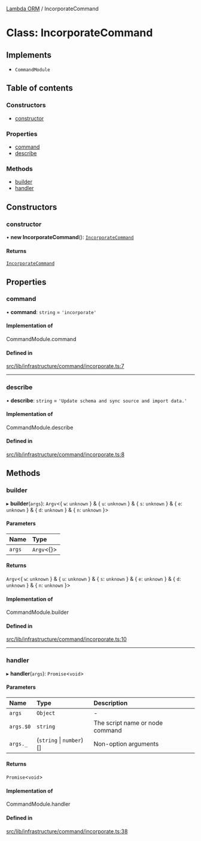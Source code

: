 [Lambda ORM](../README.md) / IncorporateCommand

# Class: IncorporateCommand

## Implements

- `CommandModule`

## Table of contents

### Constructors

- [constructor](IncorporateCommand.md#constructor)

### Properties

- [command](IncorporateCommand.md#command)
- [describe](IncorporateCommand.md#describe)

### Methods

- [builder](IncorporateCommand.md#builder)
- [handler](IncorporateCommand.md#handler)

## Constructors

### constructor

• **new IncorporateCommand**(): [`IncorporateCommand`](IncorporateCommand.md)

#### Returns

[`IncorporateCommand`](IncorporateCommand.md)

## Properties

### command

• **command**: `string` = `'incorporate'`

#### Implementation of

CommandModule.command

#### Defined in

[src/lib/infrastructure/command/incorporate.ts:7](https://github.com/lambda-orm/lambdaorm-cli/blob/900ce023968e46fc83e0f297bcdd7c7cc027624c/src/lib/infrastructure/command/incorporate.ts#L7)

___

### describe

• **describe**: `string` = `'Update schema and sync source and import data.'`

#### Implementation of

CommandModule.describe

#### Defined in

[src/lib/infrastructure/command/incorporate.ts:8](https://github.com/lambda-orm/lambdaorm-cli/blob/900ce023968e46fc83e0f297bcdd7c7cc027624c/src/lib/infrastructure/command/incorporate.ts#L8)

## Methods

### builder

▸ **builder**(`args`): `Argv`\<\{ `w`: `unknown`  } & \{ `u`: `unknown`  } & \{ `s`: `unknown`  } & \{ `e`: `unknown`  } & \{ `d`: `unknown`  } & \{ `n`: `unknown`  }\>

#### Parameters

| Name | Type |
| :------ | :------ |
| `args` | `Argv`\<{}\> |

#### Returns

`Argv`\<\{ `w`: `unknown`  } & \{ `u`: `unknown`  } & \{ `s`: `unknown`  } & \{ `e`: `unknown`  } & \{ `d`: `unknown`  } & \{ `n`: `unknown`  }\>

#### Implementation of

CommandModule.builder

#### Defined in

[src/lib/infrastructure/command/incorporate.ts:10](https://github.com/lambda-orm/lambdaorm-cli/blob/900ce023968e46fc83e0f297bcdd7c7cc027624c/src/lib/infrastructure/command/incorporate.ts#L10)

___

### handler

▸ **handler**(`args`): `Promise`\<`void`\>

#### Parameters

| Name | Type | Description |
| :------ | :------ | :------ |
| `args` | `Object` | - |
| `args.$0` | `string` | The script name or node command |
| `args._` | (`string` \| `number`)[] | Non-option arguments |

#### Returns

`Promise`\<`void`\>

#### Implementation of

CommandModule.handler

#### Defined in

[src/lib/infrastructure/command/incorporate.ts:38](https://github.com/lambda-orm/lambdaorm-cli/blob/900ce023968e46fc83e0f297bcdd7c7cc027624c/src/lib/infrastructure/command/incorporate.ts#L38)
